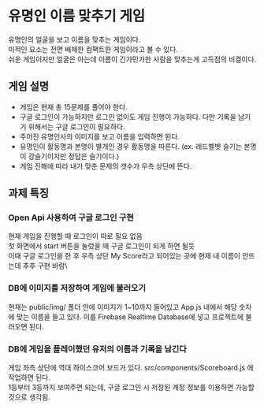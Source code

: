 # 유명인 이름 맞추기 게임

유명인의 얼굴을 보고 이름을 맞추는 게임이다.\
미적인 요소는 전면 배제한 컴팩트한 게임이라고 볼 수 있다.\
쉬운 게임이지만 얼굴은 아는데 이름이 긴가민가한 사람을 맞추는게 고득점의 비결이다.

## 게임 설명

* 게임은 현재 총 15문제를 풀어야 한다.
* 구글 로그인이 가능하지만 로그인 없이도 게임 진행이 가능하다. 다만 기록을 남기기 위해서는 구글 로그인이 필요하다.
* 주어진 유명인사의 이미지를 보고 이름을 입력하면 된다.
* 유명인이 활동명과 본명이 별개인 경우 활동명을 따른다. (ex. 레드벨벳 슬기는 본명이 강슬기이지만 정답은 슬기이다.)
* 게임 진해에 따라 내가 맞춘 문제의 갯수가 우측 상단에 뜬다.

## 과제 특징

### Open Api 사용하여 구글 로그인 구현

현재 게임을 진행할 때 로그인이 따로 필요 없음\
첫 화면에서 start 버튼을 눌렀을 때 구글 로그인이 되게 하면 될듯\
이때 구글 로그인을 한 후 우측 상단 My Score라고 되어있는 곳에 현재 내 이름이 안뜨는데 추후 구현 바람\

### DB에 이미지를 저장하여 게임에 불러오기

현재는 public/img/ 폴더 안에 이미지가 1~10까지 들어있고 App.js 내에서 해당 숫자에 맞는 이름을 들고 있다. 
이를 Firebase Realtime Database에 넣고 프로젝트에 불러오면 된다.

### DB에 게임을 플레이했던 유저의 이름과 기록을 남긴다

게임 좌측 상단에 역대 하이스코어 보드가 있다. src/components/Scoreboard.js 에 작업하면 된다.\
1등부터 3등까지 보여주면 되는데, 구글 로그인 시 저장된 계정 정보를 이용하면 가능할 것으로 생각됨.


